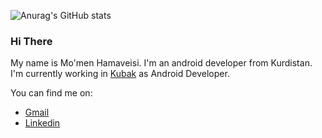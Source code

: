 ![Anurag's GitHub stats](https://github-readme-stats.vercel.app/api?username=momen7899&show_icons=true&theme=gruvbox)

### Hi There 
My name is Mo'men Hamaveisi.
I'm an android developer from Kurdistan.
I'm currently working in [Kubak](https://kubak.co/) as Android Developer.

You can find me on:
 - [Gmail](momenhamaveisi7@gmail.com)
 - [Linkedin](https://www.linkedin.com/in/momenhamaveisi/)
